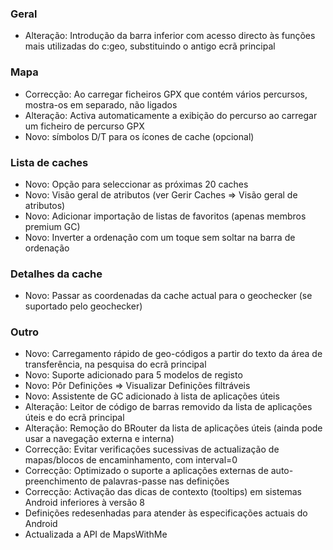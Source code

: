 ### Geral
- Alteração: Introdução da barra inferior com acesso directo às funções mais utilizadas do c:geo, substituindo o antigo ecrã principal

### Mapa
- Correcção: Ao carregar ficheiros GPX que contém vários percursos, mostra-os em separado, não ligados
- Alteração: Activa automaticamente a exibição do percurso ao carregar um ficheiro de percurso GPX
- Novo: símbolos D/T para os ícones de cache (opcional)

### Lista de caches
- Novo: Opção para seleccionar as próximas 20 caches
- Novo: Visão geral de atributos (ver Gerir Caches => Visão geral de atributos)
- Novo: Adicionar importação de listas de favoritos (apenas membros premium GC)
- Novo: Inverter a ordenação com um toque sem soltar na barra de ordenação

### Detalhes da cache
- Novo: Passar as coordenadas da cache actual para o geochecker (se suportado pelo geochecker)

### Outro
- Novo: Carregamento rápido de geo-códigos a partir do texto da área de transferência, na pesquisa do ecrã principal
- Novo: Suporte adicionado para 5 modelos de registo
- Novo: Pôr Definições => Visualizar Definições filtráveis
- Novo: Assistente de GC adicionado à lista de aplicações úteis
- Alteração: Leitor de código de barras removido da lista de aplicações úteis e do ecrã principal
- Alteração: Remoção do BRouter da lista de aplicações úteis (ainda pode usar a navegação externa e interna)
- Correcção: Evitar verificações sucessivas de actualização de mapas/blocos de encaminhamento, com interval=0
- Correcção: Optimizado o suporte a aplicações externas de auto-preenchimento de palavras-passe nas definições
- Correcção: Activação das dicas de contexto (tooltips) em sistemas Android inferiores à versão 8
- Definições redesenhadas para atender às especificações actuais do Android
- Actualizada a API de MapsWithMe
